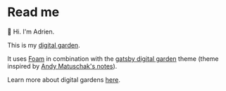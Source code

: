 # Read me 

👋 Hi. I'm Adrien.

This is my [digital garden](https://adrien-perello.github.io/digital-garden).

It uses [Foam](https://foambubble.github.io/foam/) in combination with the [gatsby digital garden](https://github.com/mathieudutour/gatsby-digital-garden) theme (theme inspired by [Andy Matuschak's notes](https://notes.andymatuschak.org/About_these_notes)).

Learn more about digital gardens [here](https://github.com/MaggieAppleton/digital-gardeners).


